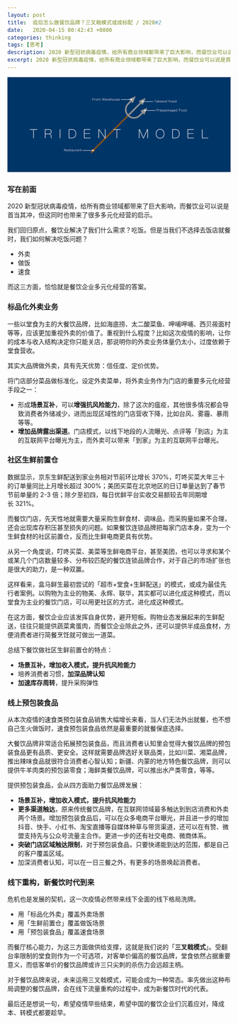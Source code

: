 ```yaml
---
layout: post
title:  疫后怎么做餐饮品牌？三叉戟模式或成标配 / 2020#2
date:   2020-04-15 00:42:43 +0800
categories: thinking
tags: [思考]
description: 2020 新型冠状病毒疫情，给所有商业领域都带来了巨大影响，而餐饮业可以说是首当其冲，但这同时也带来了很多多元化经营的启示。我们回归原点，餐饮业解决了我们什么需求？吃饭。但是当我们不选择去饭店就餐时，我们如何解决吃饭问题？
excerpt: 2020 新型冠状病毒疫情，给所有商业领域都带来了巨大影响，而餐饮业可以说是首当其冲，但这同时也带来了很多多元化经营的启示。我们回归原点，餐饮业解决了我们什么需求？吃饭。但是当我们不选择去饭店就餐时，我们如何解决吃饭问题 ……
---
```


![image](/img/src/2020-04-15-covid2019-catering-business-mode-1.jpg)

### 写在前面

2020 新型冠状病毒疫情，给所有商业领域都带来了巨大影响，而餐饮业可以说是首当其冲，但这同时也带来了很多多元化经营的启示。

我们回归原点，餐饮业解决了我们什么需求？吃饭。但是当我们不选择去饭店就餐时，我们如何解决吃饭问题？

* 外卖
* 做饭
* 速食

而这三方面，恰恰就是餐饮企业多元化经营的答案。

### 标品化外卖业务

一些以堂食为主的大餐饮品牌，比如海底捞、太二酸菜鱼、呷哺呷哺、西贝莜面村等等，应该更加重视外卖的价值了。重视到什么程度？比如这次疫情的影响，让你的成本与收入结构决定你只能关店，那说明你的外卖业务体量仍太小，过度依赖于堂食营收。

其实大品牌做外卖，具有先天优势：信任度、定价优势。

将门店部分菜品做标准化，设定外卖菜单，将外卖业务作为门店的重要多元化经营手段之一：

* 形成**场景互补**，可以**增强抗风险能力**，除了这次的瘟疫，其他很多情况都会导致消费者外储减少，进而出现区域性的门店营收下降，比如台风、雾霾、暴雨等等。
* **增加品牌露出渠道**。门店模式，以线下地段的人流曝光、点评等「到店」为主的互联网平台曝光为主，而外卖可以带来「到家」为主的互联网平台曝光。

### 社区生鲜前置仓

数据显示，京东生鲜配送到家业务相对节前环比增长 370%，叮咚买菜大年三十的订单量同比上月增长超过 300%；美团买菜在北京地区的日订单量达到了春节节前单量的 2-3 倍；除夕至初四，每日优鲜平台实收交易额较去年同期增长 321%。

而餐饮门店，先天性地就需要大量采购生鲜食材、调味品，而采购量如果不合理，还会出现库存积压甚至损失的问题。如果餐饮连锁品牌把每家门店本身，变为一个生鲜食材的社区前置仓，反而比生鲜电商更具有优势。

从另一个角度说，叮咚买菜、美菜等生鲜电商平台，甚至美团，也可以寻求和某个或某几个门店数量较多、分布较匹配的餐饮连锁品牌合作，对于自己的市场扩张也是很大的助力，是一种双赢。

这样看来，盒马鲜生最初尝试的「超市+堂食+生鲜配送」的模式，或成为最佳先行者案例。以购物为主业的物美、永辉、联华，其实都可以进化成这种模式，而以堂食为主业的餐饮门店，可以用更社区的方式，进化成这种模式。

在这方面，餐饮企业应该发挥自身优势，避开短板。购物业态发展起来的生鲜配送，往往只能提供蔬菜禽蛋肉，而餐饮企业除此之外，还可以提供半成品食材，方便消费者进行简餐烹饪就可做出一道菜。

总结下餐饮做社区生鲜前置仓的特点：

* **场景互补，增加收入模式，提升抗风险能力**
* 培养消费者习惯，**加深品牌认知**
* **加速库存周转**，提升采购弹性

### 线上预包装食品

从本次疫情的速食类预包装食品销售大幅增长来看，当人们无法外出就餐，也不想自己生火做饭时，速食预包装食品依然是最重要的就餐保底选择。

大餐饮品牌非常适合拓展预包装食品，而且消费者认知里会觉得大餐饮品牌的预包装食品更有品质、更安全。这样就需要品牌选好关联品类，比如川菜、湘菜品牌，推出辣味食品就很符合消费者心智认知；新疆、内蒙的地方特色餐饮品牌，则可以提供牛羊肉类的预包装零食；海鲜类餐饮品牌，可以推出水产类零食，等等。

提供预包装食品，会从四方面助力餐饮品牌发展：

* **场景互补，增加收入模式，提升抗风险能力**
* **更多渠道触达**，原来传统餐饮品牌，在互联网领域最多触达到到店消费和外卖两个场景。增加预包装食品后，可以在众多电商平台曝光，并且进一步的增加抖音、快手、小红书、淘宝直播等自媒体种草与带货渠道，还可以在有赞、微盟支持先与公众号流量主合作。更进一步的还有社交电商、微商体系。
* **突破门店区域触达限制**，对于预包装食品，只要快递能到达的范围，都是自己的客户覆盖区域。
* 加深消费者认知，可以在一日三餐之外，有更多的场景唤起消费者。

### 线下重构，新餐饮时代到来

危机也是发展的契机，这一次疫情必然带来线下全面的线下格局洗牌。

* 用「标品化外卖」覆盖外卖场景
* 用「生鲜前置仓」覆盖做饭场景
* 用「预包装食品」覆盖速食场景

而餐厅核心能力，为这三方面做供给支撑，这就是我们说的「**三叉戟模式**」。受翻台率限制的堂食则作为一个可选项，对客单价偏高的餐饮品牌，堂食依然占据重要意义，而低客单价的餐饮品牌或许三只尖刺的杀伤力会远超主柄。

对于餐饮品牌来说，未来运用三叉戟模式，可能会成为一种常态。率先做出这种布局调整的餐饮品牌，会在线下流量重构的过程中，成为新餐饮时代的代表。

最后还是想说一句，希望疫情早些结束，希望中国的餐饮企业们沉着应对，降成本、转模式都要趁早。